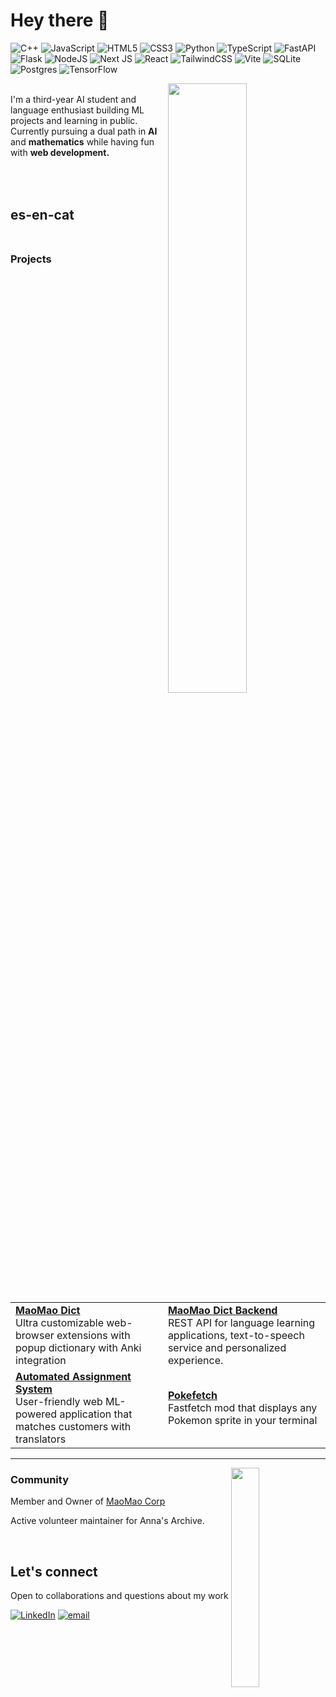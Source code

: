 # Hey there 👋
![C++](https://img.shields.io/badge/c++-%2300599C.svg?style=flat&logo=c%2B%2B&logoColor=white) ![JavaScript](https://img.shields.io/badge/javascript-%23323330.svg?style=flat&logo=javascript&logoColor=%23F7DF1E) ![HTML5](https://img.shields.io/badge/html5-%23E34F26.svg?style=flat&logo=html5&logoColor=white) ![CSS3](https://img.shields.io/badge/css3-%231572B6.svg?style=flat&logo=css3&logoColor=white) ![Python](https://img.shields.io/badge/python-3670A0?style=flat&logo=python&logoColor=ffdd54) ![TypeScript](https://img.shields.io/badge/typescript-%23007ACC.svg?style=flat&logo=typescript&logoColor=white) ![FastAPI](https://img.shields.io/badge/FastAPI-005571?style=flat&logo=fastapi) ![Flask](https://img.shields.io/badge/flask-%23000.svg?style=flat&logo=flask&logoColor=white) ![NodeJS](https://img.shields.io/badge/node.js-6DA55F?style=flat&logo=node.js&logoColor=white) ![Next JS](https://img.shields.io/badge/Next-black?style=flat&logo=next.js&logoColor=white) ![React](https://img.shields.io/badge/react-%2320232a.svg?style=flat&logo=react&logoColor=%2361DAFB) ![TailwindCSS](https://img.shields.io/badge/tailwindcss-%2338B2AC.svg?style=flat&logo=tailwind-css&logoColor=white) ![Vite](https://img.shields.io/badge/vite-%23646CFF.svg?style=flat&logo=vite&logoColor=white) ![SQLite](https://img.shields.io/badge/sqlite-%2307405e.svg?style=flat&logo=sqlite&logoColor=white) ![Postgres](https://img.shields.io/badge/postgres-%23316192.svg?style=flat&logo=postgresql&logoColor=white) ![TensorFlow](https://img.shields.io/badge/TensorFlow-%23FF6F00.svg?style=flat&logo=TensorFlow&logoColor=white)

<picture>
    <source media="(prefers-color-scheme: dark)" srcset="https://github-readme-stats-ouuan.vercel.app/api?username=discomanfulanito&theme=dark&show_icons=true">
    <img align="right" width="50%" src="https://github-readme-stats-ouuan.vercel.app/api?username=discomanfulanito&show_icons=true">
</picture>

<span>
  
<br/>
I'm a third-year AI student and language enthusiast building ML projects and learning in public. Currently pursuing a dual path in <strong>AI</strong> and <strong>mathematics</strong> while having fun with <strong>web development.</strong>

<br/><br/>
**es-en-cat**
<br/><br/>
</span>
---


### Projects

<table>
  <tr>
    <td>
      <a href='https://github.com/MaoMao-Corp/MaoMao-dict' target='_blank'><strong>MaoMao Dict</strong></a><br>
          Ultra customizable web-browser extensions with popup dictionary with Anki integration 
    </td>
    <td>
      <a href='https://github.com/MaoMao-Corp/MaoMao-dict-backend' target='_blank'><strong>MaoMao Dict Backend</strong></a><br>
         REST API for language learning applications, text-to-speech service and personalized experience. 
    </td>
  </tr>
  <tr>
    <td>
      <a href='https://github.com/Discomanfulanito/Automated-Assignment-System' target='_blank'><strong>Automated Assignment System</strong></a><br>
        User-friendly web ML-powered application that matches customers with translators
    </td>
    <td>
      <a href='https://github.com/Discomanfulanito/Pokefetch' target='_blank'><strong>Pokefetch</strong></a><br>
        Fastfetch mod that displays any Pokemon sprite in your terminal 
    </td>
  </tr>
</table>


----

<picture>
    <source media="(prefers-color-scheme: dark)" srcset="https://github-readme-stats.vercel.app/api/top-langs/?username=discomanfulanito&theme=dark&hide_border=false&include_all_commits=true&count_private=true&layout=compact">
    <img align="right" width="30%" src="https://github-readme-stats.vercel.app/api/top-langs/?username=discomanfulanito&theme=dark&hide_border=false&include_all_commits=true&count_private=true&layout=compact">
</picture>

### Community

Member and Owner of [MaoMao Corp](https://github.com/MaoMao-Corp)

Active volunteer maintainer for Anna's Archive. 

<br/>

## Let's connect
Open to collaborations and questions about my work

[![LinkedIn](https://img.shields.io/badge/LinkedIn-%230077B5.svg?logo=linkedin&logoColor=white)](https://linkedin.com/in/pablo-necpas-alba-091269182) [![email](https://img.shields.io/badge/Email-D14836?logo=gmail&logoColor=white)](mailto:pablonecpas@proton.me) 
